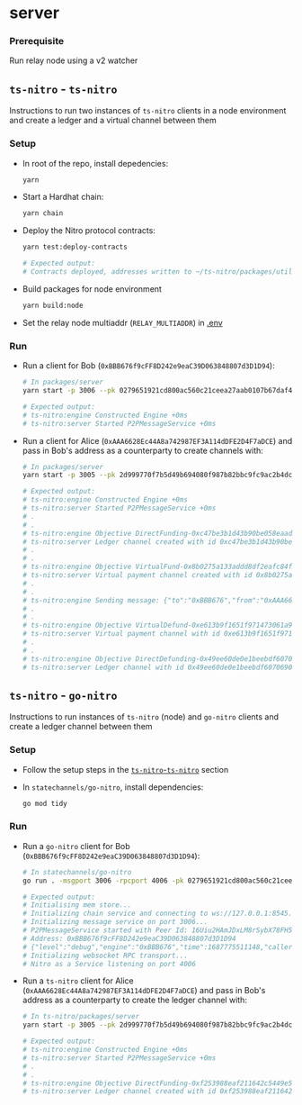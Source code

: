 # server

### Prerequisite

Run relay node using a v2 watcher

## `ts-nitro` - `ts-nitro`

Instructions to run two instances of `ts-nitro` clients in a node environment and create a ledger and a virtual channel between them

### Setup

* In root of the repo, install depedencies:

  ```bash
  yarn
  ```

* Start a Hardhat chain:

  ```bash
  yarn chain
  ```

* Deploy the Nitro protocol contracts:

  ```bash
  yarn test:deploy-contracts

  # Expected output:
  # Contracts deployed, addresses written to ~/ts-nitro/packages/util/src/addresses.json
  ```

* Build packages for node environment

  ```bash
  yarn build:node
  ```

* Set the relay node multiaddr (`RELAY_MULTIADDR`) in [.env](./.env)

### Run

* Run a client for Bob (`0xBBB676f9cFF8D242e9eaC39D063848807d3D1D94`):

  ```bash
  # In packages/server
  yarn start -p 3006 --pk 0279651921cd800ac560c21ceea27aab0107b67daf436cdd25ce84cad30159b4 --chainpk 59c6995e998f97a5a0044966f0945389dc9e86dae88c7a8412f4603b6b78690d --store ./david-db

  # Expected output:
  # ts-nitro:engine Constructed Engine +0ms
  # ts-nitro:server Started P2PMessageService +0ms
  ```

* Run a client for Alice (`0xAAA6628Ec44A8a742987EF3A114dDFE2D4F7aDCE`) and pass in Bob's address as a counterparty to create channels with:

  ```bash
  # In packages/server
  yarn start -p 3005 --pk 2d999770f7b5d49b694080f987b82bbc9fc9ac2b4dcc10b0f8aba7d700f69c6d --chainpk ac0974bec39a17e36ba4a6b4d238ff944bacb478cbed5efcae784d7bf4f2ff80 --store ./alice-db --counterparty 0xBBB676f9cFF8D242e9eaC39D063848807d3D1D94 --direct-fund --virtual-fund --pay 50 --virtual-defund --direct-defund

  # Expected output:
  # ts-nitro:engine Constructed Engine +0ms
  # ts-nitro:server Started P2PMessageService +0ms
  # .
  # .
  # ts-nitro:engine Objective DirectFunding-0xc47be3b1d43b90be058eaad3cd4f2250e4f9645792125011003bc548d33d2ebc is complete & returned to API +10ms
  # ts-nitro:server Ledger channel created with id 0xc47be3b1d43b90be058eaad3cd4f2250e4f9645792125011003bc548d33d2ebc
  # .
  # .
  # ts-nitro:engine Objective VirtualFund-0x8b0275a133addd8df2eafc84f2283ddf560a6c75eaafa1709e1f513bee5787af is complete & returned to API +0ms
  # ts-nitro:server Virtual payment channel created with id 0x8b0275a133addd8df2eafc84f2283ddf560a6c75eaafa1709e1f513bee5787af
  # .
  # .
  # ts-nitro:engine Sending message: {"to":"0xBBB676","from":"0xAAA662","payloadSummaries":[],"proposalSummaries":[],"payments":[{"amount":50,"channelId":"0xe613b9f1651f971473061a968823463e9570b83230c2bce734b21800f663e4aa"}],"rejectedObjectives":[]} +8ms
  # .
  # .
  # ts-nitro:engine Objective VirtualDefund-0xe613b9f1651f971473061a968823463e9570b83230c2bce734b21800f663e4aa is complete & returned to API +1ms
  # ts-nitro:server Virtual payment channel with id 0xe613b9f1651f971473061a968823463e9570b83230c2bce734b21800f663e4aa closed
  # .
  # .
  # ts-nitro:engine Objective DirectDefunding-0x49ee60de0e1beebdf6070690cde0f66c86d576a6b2721001e6f7b0eaa11b3223 is complete & returned to API +1ms
  # ts-nitro:server Ledger channel with id 0x49ee60de0e1beebdf6070690cde0f66c86d576a6b2721001e6f7b0eaa11b3223 closed
  ```

## `ts-nitro` - `go-nitro`

Instructions to run instances of `ts-nitro` (node) and `go-nitro` clients and create a ledger channel between them

### Setup

* Follow the setup steps in the [`ts-nitro`-`ts-nitro`](#setup) section

* In `statechannels/go-nitro`, install dependencies:

  ```bash
  go mod tidy
  ```

### Run

* Run a `go-nitro` client for Bob (`0xBBB676f9cFF8D242e9eaC39D063848807d3D1D94`):

  ```bash
  # In statechannels/go-nitro
  go run . -msgport 3006 -rpcport 4006 -pk 0279651921cd800ac560c21ceea27aab0107b67daf436cdd25ce84cad30159b4 -chainpk 59c6995e998f97a5a0044966f0945389dc9e86dae88c7a8412f4603b6b78690d -naaddress 0x5FbDB2315678afecb367f032d93F642f64180aa3 -vpaaddress 0xe7f1725E7734CE288F8367e1Bb143E90bb3F0512 -caaddress 0x9fE46736679d2D9a65F0992F2272dE9f3c7fa6e0

  # Expected output:
  # Initialising mem store...
  # Initializing chain service and connecting to ws://127.0.0.1:8545...
  # Initializing message service on port 3006...
  # P2PMessageService started with Peer Id: 16Uiu2HAmJDxLM8rSybX78FH51iZq9PdrwCoCyyHRBCndNzcAYMes
  # Address: 0xBBB676f9cFF8D242e9eaC39D063848807d3D1D94
  # {"level":"debug","engine":"0xBBB676","time":1687775511148,"caller":"engine.go:151","message":"Constructed Engine"}
  # Initializing websocket RPC transport...
  # Nitro as a Service listening on port 4006
  ```

* Run a `ts-nitro` client for Alice (`0xAAA6628Ec44A8a742987EF3A114dDFE2D4F7aDCE`) and pass in Bob's address as a counterparty to create the ledger channel with:

  ```bash
  # In ts-nitro/packages/server
  yarn start -p 3005 --pk 2d999770f7b5d49b694080f987b82bbc9fc9ac2b4dcc10b0f8aba7d700f69c6d --chainpk ac0974bec39a17e36ba4a6b4d238ff944bacb478cbed5efcae784d7bf4f2ff80 --counterparty 0xBBB676f9cFF8D242e9eaC39D063848807d3D1D94 --cp-peer-id 16Uiu2HAmJDxLM8rSybX78FH51iZq9PdrwCoCyyHRBCndNzcAYMes --cp-port 3006 --direct-fund

  # Expected output:
  # ts-nitro:engine Constructed Engine +0ms
  # ts-nitro:server Started P2PMessageService +0ms
  # .
  # .
  # ts-nitro:engine Objective DirectFunding-0xf253988eaf211642c5449e5707c58ed1a91eb3d60f26a5d2b721f26d12591165 is complete & returned to API +1ms
  # ts-nitro:server Ledger channel created with id 0xf253988eaf211642c5449e5707c58ed1a91eb3d60f26a5d2b721f26d12591165
  ```
